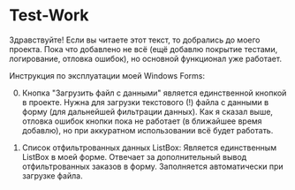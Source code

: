 # Test-Work
Здравствуйте! Если вы читаете этот текст, то добрались до моего проекта.
Пока что добавлено не всё (ещё добавлю покрытие тестами, логирование, отловка ошибок), но основной функционал уже работает.

Инструкция по эксплуатации моей Windows Forms:


0. Кнопка "Загрузить файл с данными" является единственной кнопкой в проекте.
Нужна для загрузки текстового (!) файла с данными в форму (для дальнейшей фильтрации данных).
Как я сказал выше, отловка ошибок кнопки пока не работает (в ближайшее время добавлю), но при аккуратном использовании всё будет работать.

1. Список отфильтрованных данных ListBox:
Является единственным ListBox в моей форме. Отвечает за дополнительный вывод отфильтрованных заказов в форму. Заполняется автоматически при загрузке файла.
